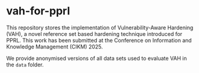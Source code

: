 # vah-for-pprl
This repository stores the implementation of Vulnerability-Aware Hardening (VAH), a novel reference set based hardening
technique introduced for PPRL. This work has been submitted at the Conference on Information and Knowledge Management
(CIKM) 2025.

We provide anonymised versions of all data sets used to evaluate VAH in the `data` folder.

